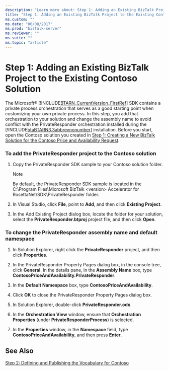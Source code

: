```yaml
---
description: "Learn more about: Step 1: Adding an Existing BizTalk Project to the Existing Contoso Solution"
title: "Step 1: Adding an Existing BizTalk Project to the Existing Contoso Solution"
ms.custom: ""
ms.date: "06/08/2017"
ms.prod: "biztalk-server"
ms.reviewer: ""
ms.suite: ""
ms.topic: "article"
---
```

# Step 1: Adding an Existing BizTalk Project to the Existing Contoso Solution
The Microsoft® [!INCLUDE[BTARN_CurrentVersion_FirstRef](../../includes/btarn-currentversion-firstref-md.md)] SDK contains a private process orchestration that serves as a good starting point when customizing your own private process. In this step, you add that orchestration to your solution and change the assembly name to avoid conflict with the PrivateResponder orchestration installed during the [!INCLUDE[btaBTARN3.3abbrevnonumber](../../includes/btabtarn3-3abbrevnonumber-md.md)] installation. Before you start, open the Contoso solution you created in [Step 1: Creating a New BizTalk Solution for the Contoso Price and Availability Request](../../adapters-and-accelerators/accelerator-rosettanet/step-1-create-new-biztalk-solution-for-contoso-price-and-availability-request.md).  
  
### To add the PrivateResponder project to the Contoso solution  
  
1.  Copy the PrivateResponder SDK sample to your Contoso solution folder.  
  
    > [!NOTE]
    >  By default, the PrivateResponder SDK sample is located in the C:\Program Files\Microsoft BizTalk \<version\> Accelerator for RosettaNet\SDK\PrivateResponder folder.  
  
2.  In Visual Studio, click **File**, point to **Add**, and then click **Existing Project**.  
  
3.  In the Add Existing Project dialog box, locate the folder for your solution, select the **PrivateResponder.btproj** project file, and then click **Open**.  
  
### To change the PrivateResponder assembly name and default namespace  
  
1.  In Solution Explorer, right click the **PrivateResponder** project, and then click **Properties**.  
  
2.  In the PrivateResponder Property Pages dialog box, in the console tree, click **General**. In the details pane, in the **Assembly Name** box, type **ContosoPriceAndAvailability.PrivateResponder**.  
  
3.  In the **Default Namespace** box, type **ContosoPriceAndAvailability**.  
  
4.  Click **OK** to close the PrivateResponder Property Pages dialog box.  
  
5.  In Solution Explorer, double-click **PrivateResponder.odx**.  
  
6.  In the **Orchestration View** window, ensure that **Orchestration Properties** (under **PrivateResponderProcess**) is selected.  
  
7.  In the **Properties** window, in the **Namespace** field, type **ContosoPriceAndAvailability**, and then press **Enter**.  
  
## See Also  
 [Step 2: Defining and Publishing the Vocabulary for Contoso](../../adapters-and-accelerators/accelerator-rosettanet/step-2-defining-and-publishing-the-vocabulary-for-contoso.md)
